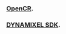 ### <a href='https://emanual.robotis.com/docs/en/parts/controller/opencr10/' target='_blank'>OpenCR</a>. 
### <a href='https://emanual.robotis.com/docs/en/software/dynamixel/dynamixel_sdk/overview/' target='_blank'>DYNAMIXEL SDK</a>. 
